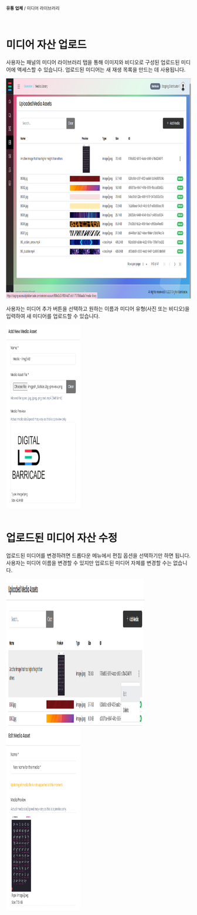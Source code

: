 <small><b>유통 업체</b> / 미디어 라이브러리</small>

<br />
<h1>미디어 자산 업로드</h1>
<div class="description">
    <p>
        사용자는 패널의 미디어 라이브러리 탭을 통해 이미지와 비디오로 구성된 업로드된 미디어에 액세스할 수 있습니다. 업로드된 미디어는 새 재생 목록을 만드는 데 사용됩니다.
    </p>
    <img src="/images/image18.png" alt="uploaded_media_assets" width="100%" height="600">
</div>
<div class="description">
    <p>
        사용자는 미디어 추가 버튼을 선택하고 원하는 이름과 미디어 유형(사진 또는 비디오)을 입력하여 새 미디어를 업로드할 수 있습니다.
    </p>
    <img src="/images/image5.png" alt="add_media_assets" width="40%" height="500">
</div>

<br />
<h1>업로드된 미디어 자산 수정</h1>
<div class="description">
    <p>
        업로드된 미디어를 변경하려면 드롭다운 메뉴에서 편집 옵션을 선택하기만 하면 됩니다. 사용자는 미디어 이름을 변경할 수 있지만 업로드된 미디어 자체를 변경할 수는 없습니다.
    </p>
    <img src="/images/image8.png" alt="edit_uploaded_media_assets" width="75%" height="400">
    <img src="/images/image6.png" alt="edit_media_assets" width="40%" height="500">
</div>

